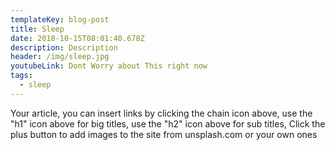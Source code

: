 ```yaml
---
templateKey: blog-post
title: Sleep
date: 2018-10-15T08:01:40.678Z
description: Description
header: /img/sleep.jpg
youtubeLink: Dont Worry about This right now
tags:
  - sleep
---
```

Your article, you can insert links by clicking the chain icon above, use the "h1" icon above for big titles, use the "h2" icon above for sub titles, Click the plus button to add images to the site from unsplash.com or your own ones
